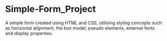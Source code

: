 # Simple-Form_Project
A simple form created using HTML and CSS, utilising styling concepts such as horizontal alignment, the box model, pseudo elements, external fonts and display properties. 
